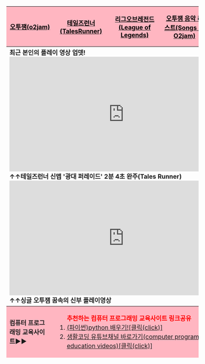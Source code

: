 <html>

<head>
 <meta charset="UTF-8">
</head>

<body>
<body background="배경수정.png">       
              
<table width="1000" height="1000" align="center" cellpadding="20" cellspacing="10">
 
<thead>

<tr style="height=21px;">
<th bgcolor=#FFB6C1><a href="https://m.post.naver.com/viewer/postView.nhn?volumeNo=18073606&memberNo=8626508&vType=VERTICAL" target="_blank"><font color="black"><b>오투잼(o2jam)</b></font></a></th>
<th bgcolor=#FFB6C1><a href="http://tr.game.onstove.com/index.asp" target="_blank"><font color="black"><b>테일즈런너(TalesRunner)</b></font></a></th>
<th bgcolor=#FFB6C1><a href="https://leagueoflegends.co.kr/" target="_blank"><font color="black"><b>리그오브레전드(League of Legends)</b></font></a></th>
<th bgcolor=#FFB6C1><a href="https://www.youtube.com/watch?v=NpyrcXYPiM4&list=PLw12emVrmPC_GWfSMc9JUkDJDZBDPaklF" target="_blank"><font color="black"><b>오투잼 음악 리스트(Songs of O2jam)</b></font></a></th>
<th bgcolor=#FFB6C1><a href="https://www.sectiong.net/107" target="_blank"><font color="black"><b>싱글오투잼(오투매니아) 파일공유</b></font></a></th>
</tr>
</thead>

<tbody>
 <style="filter:alpha(opacity=100);">
<tr  height="400">
 <td colspan="5" align="left"><b>최근 본인의 플레이 영상 업뎃!<br>
<iframe width="600" height="300" src="https://www.youtube.com/embed/PQveqCcqvLs" frameborder="0" allow="accelerometer; autoplay; encrypted-media; gyroscope; picture-in-picture" allowfullscreen></iframe>
<br>↑↑테일즈런너 신맵 '광대 퍼레이드' 2분 4초 완주(Tales Runner)</a>
<iframe width="600" height="300" src="https://www.youtube.com/embed/fsxaGLUBmek" frameborder="0" allow="accelerometer; autoplay; encrypted-media; gyroscope; picture-in-picture" allowfullscreen></iframe>
<br>↑↑싱글 오투잼 꿈속의 신부 플레이영상</b></a>
</td>
</tr>
</style>
</tbody>

<tfoot>
<tr align="left" height="100">
 <td width=20% bgcolor=#FFB6C1><b>컴퓨터 프로그래밍 교육사이트▶▶</b></td>
 <td colspan="4" bgcolor=#FFB6C1>
<ol><b><font color="red">추천하는 컴퓨터 프로그래밍 교육사이트 링크공유</font></b></b>
<li><a href="https://wikidocs.net/book/1657" target="_blank" align="left">(파이썬)python 배우기![클릭(click)]</a>
<li><a href="https://www.youtube.com/user/egoing2" target="_blank" align="left">생활코딩 유튜브채널 바로가기(computer programming education videos)[클릭(click)]</a>
</ol></td>
</tr>
</tfoot>

</table>

</body>
</html>
